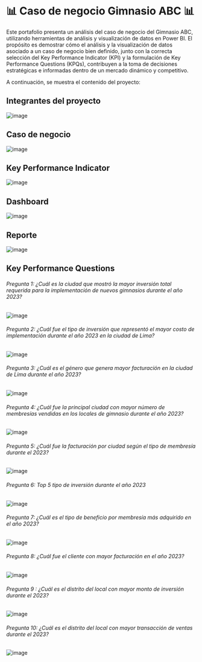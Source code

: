 # 📊 Caso de negocio Gimnasio ABC 📊
<p>
Este portafolio presenta un análisis del caso de negocio del Gimnasio ABC, utilizando herramientas de análisis y visualización de datos en Power BI. El propósito es demostrar cómo el análisis y la visualización de datos asociado a un caso de negocio bien definido, junto con la correcta selección del Key Performance Indicator (KPI) y la formulación de Key Performance Questions (KPQs), contribuyen a la toma de decisiones estratégicas e informadas dentro de un mercado dinámico y competitivo.

A continuación, se muestra el contenido del proyecto:
</p>

Integrantes del proyecto
-------------
![image](https://github.com/user-attachments/assets/58625b39-fd84-4ed5-bac3-27143550ce93)

Caso de negocio
-------------
![image](https://github.com/user-attachments/assets/d29593b7-9733-4e98-8edc-8f21ca6da51c)

Key Performance Indicator
-------------
![image](https://github.com/user-attachments/assets/050a8238-df7e-4802-b3b1-518dea233c42)

Dashboard
-------------
![image](https://github.com/user-attachments/assets/b97f21b3-3ce4-4b9d-b7ef-5c6120a637cd)

Reporte
-------------
![image](https://github.com/user-attachments/assets/d5be1d52-b3be-4b31-9bd8-433924a54294)

Key Performance Questions
-------------

###### Pregunta 1: ¿Cuál es la ciudad que mostró la mayor inversión total requerida para la implementación de nuevos gimnasios durante el año 2023?
![image](https://github.com/user-attachments/assets/56fb7273-ce4c-405a-aa95-c616454ecc73)

###### Pregunta 2: ¿Cuál fue el tipo de inversión que representó el mayor costo de implementación durante el año 2023 en la ciudad de Lima?
![image](https://github.com/user-attachments/assets/be550fb5-822a-4a0e-bbd0-f0da4a35da59)

###### Pregunta 3: ¿Cuál es el género que genera mayor facturación en la ciudad de Lima durante el año 2023?
![image](https://github.com/user-attachments/assets/d89b374e-0038-478e-a74c-24b8ace35fda)

###### Pregunta 4: ¿Cuál fue la principal ciudad con mayor número de membresías vendidas en los locales de gimnasio durante el año 2023?
![image](https://github.com/user-attachments/assets/b88d3edc-6eac-4ac9-9614-3af148bc04af)

###### Pregunta 5: ¿Cuál fue la facturación por ciudad según el tipo de membresía durante el 2023?
![image](https://github.com/user-attachments/assets/257446f8-c513-463f-9104-8531804fe636)

###### Pregunta 6: Top 5 tipo de inversión durante el año 2023
![image](https://github.com/user-attachments/assets/5457a16c-8a41-4dd6-9dac-944ffbfeb575)

###### Pregunta 7: ¿Cuál es el tipo de beneficio por membresía más adquirido en el año 2023?
![image](https://github.com/user-attachments/assets/ce8f4c50-5ab3-4b70-a293-bfde65fa82c0)

###### Pregunta 8: ¿Cuál fue el cliente con mayor facturación en el año 2023?
![image](https://github.com/user-attachments/assets/4734164c-76ea-427c-93b3-94a7d2dc0ee7)

###### Pregunta 9 : ¿Cuál es el distrito del local con mayor monto de inversión durante el 2023?
![image](https://github.com/user-attachments/assets/c2f17c79-0578-48e9-b01a-0f5a3e237ef9)

###### Pregunta 10: ¿Cuál es el distrito del local con mayor transacción de ventas durante el 2023?
![image](https://github.com/user-attachments/assets/982aef91-c626-4108-b357-e7de5a381069)

